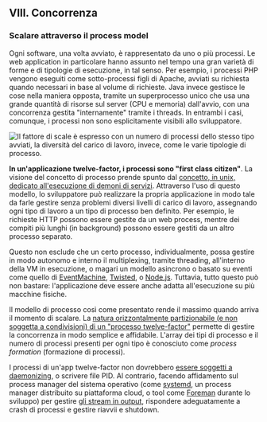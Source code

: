 ## VIII. Concorrenza
### Scalare attraverso il process model

Ogni software, una volta avviato, è rappresentato da uno o più processi. Le web application in particolare hanno assunto nel tempo una gran varietà di forme e di tipologie di esecuzione, in tal senso. Per esempio, i processi PHP vengono eseguiti come sotto-processi figli di Apache, avviati su richiesta quando necessari in base al volume di richieste. Java invece gestisce le cose nella maniera opposta, tramite un superprocesso unico che usa una grande quantità di risorse sul server (CPU e memoria) dall'avvio, con una concorrenza gestita "internamente" tramite i threads. In entrambi i casi, comunque, i processi non sono esplicitamente visibili allo sviluppatore.

![Il fattore di scale è espresso con un numero di processi dello stesso tipo avviati, la diversità del carico di lavoro, invece, come le varie tipologie di processo.](/images/process-types.png)

**In un'applicazione twelve-factor, i processi sono "first class citizen"**. La visione del concetto di processo prende spunto dal [concetto, in unix, dedicato all'esecuzione di demoni di servizi](https://adam.herokuapp.com/past/2011/5/9/applying_the_unix_process_model_to_web_apps/). Attraverso l'uso di questo modello, lo sviluppatore può realizzare la propria applicazione in modo tale da farle gestire senza problemi diversi livelli di carico di lavoro, assegnando ogni tipo di lavoro a un tipo di processo ben definito. Per esempio, le richieste HTTP possono essere gestite da un web process, mentre dei compiti più lunghi (in background) possono essere gestiti da un altro processo separato.

Questo non esclude che un certo processo, individualmente, possa gestire in modo autonomo e interno il multiplexing, tramite threading, all'interno della VM in esecuzione, o magari un modello asincrono o basato su eventi come quello di [EventMachine](https://github.com/eventmachine/eventmachine), [Twisted](https://twistedmatrix.com/trac/), o [Node.js](https://nodejs.org/). Tuttavia, tutto questo può non bastare: l'applicazione deve essere anche adatta all'esecuzione su più macchine fisiche.

Il modello di processo così come presentato rende il massimo quando arriva il momento di scalare. La [natura orizzontalmente partizionabile (e non soggetta a condivisioni) di un "processo twelve-factor"](./processes) permette di gestire la concorrenza in modo semplice e affidabile. L'array dei tipi di processo e il numero di processi presenti per ogni tipo è conosciuto come *process formation* (formazione di processi).

I processi di un'app twelve-factor non dovrebbero [essere soggetti a daemonizing](https://dustin.github.com/2010/02/28/running-processes.html), o scrivere file PID. Al contrario, facendo affidamento sul process manager del sistema operativo (come [systemd](https://www.freedesktop.org/wiki/Software/systemd/), un process manager distribuito su piattaforma cloud, o tool come [Foreman](http://blog.daviddollar.org/2011/05/06/introducing-foreman.html) durante lo sviluppo) per gestire [gli stream in output](./logs), rispondere adeguatamente a crash di processi e gestire riavvii e shutdown.
